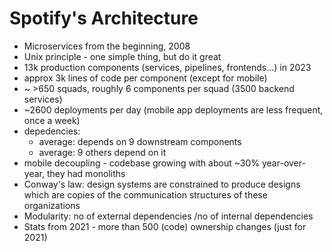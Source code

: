 # Spotify's Architecture

- Microservices from the beginning, 2008
- Unix principle - one simple thing, but do it great
- 13k production components (services, pipelines, frontends...) in 2023
- approx 3k lines of code per component (except for mobile)
- ~ >650 squads, roughly 6 components per squad (3500 backend services)
- ~2600 deployments per day (mobile app deployments are less frequent, once a week)
- depedencies:
  - average: depends on 9 downstream components
  - average: 9 others depend on it
- mobile decoupling - codebase growing with about ~30% year-over-year, they had monoliths
- Conway's law: design systems are constrained to produce designs which are copies of the communication structures of these organizations
- Modularity: no of external dependencies /no of internal dependencies
- Stats from 2021 - more than 500 (code) ownership changes (just for 2021)
